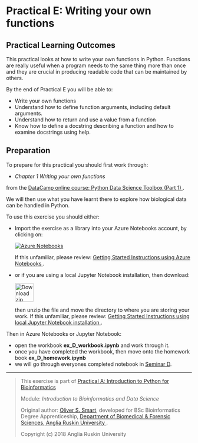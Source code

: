 # Practical E: Writing your own functions

## Practical Learning Outcomes

This practical looks at how to write your own functions in Python. Functions
are really useful when a program needs to the same thing more than once and
they are crucial in producing readable code that can be maintained by others. 

By the end of Practical E you will be able to:
* Write your own functions
* Understand how to define function arguments, including default arguments.
* Understand how to return and use a value from a function
* Know how to define a docstring describing a function and how to examine
  docstrings using help.

## Preparation
To prepare for this practical you should first work through:

*  *Chapter 1 Writing your own functions*

from the
[DataCamp online course: Python Data Science Toolbox (Part 1)
](https://campus.datacamp.com/courses/python-data-science-toolbox-part-1/).

We will then use what you have learnt there to explore how biological 
data can be handled in Python. 

To use this exercise you should either:

* Import the exercise as a library into your Azure Notebooks account,
  by clicking on: 

  [![Azure Notebooks](https://notebooks.azure.com/launch.png)
  ](https://notebooks.azure.com/import/gh/ARU-Bioinformatics/ibdsA-ex-D/)

  If this unfamiliar, please review: 
  [Getting Started Instructions using Azure Notebooks
  ](https://github.com/ARU-Bioinformatics/ibdsA-intro#getting-started-instructions-using-azure-notebooks).

* or if you are using a local Jupyter Notebook installation, then 
  download:

  [<img src="images/download_zip.png" alt="Download zip" width="50px"/>
  ](https://github.com/ARU-Bioinformatics/ibdsA-ex-D/archive/master.zip)

  then unzip the file and move the directory to where you are storing your work.
  If this unfamiliar, please review: 
  [Getting Started Instructions using local Jupyter Notebook installation
  ](https://github.com/ARU-Bioinformatics/ibdsA-intro#getting-started-instructions-using-local-jupyter-notebook-installation).

Then in Azure Notebooks or Jupyter Notebook:
* open the workbook **ex_D_workbook.ipynb** and work through it.
* once you have completed the workbook, then move onto the homework book **ex_D_homework.ipynb**
* we will go through everyones completed notebook in [Seminar D](
https://canvas.anglia.ac.uk/courses/1490/discussion_topics/54475?module_item_id=280754).

-------------------------

> This exercise is part of 
> [Practical A: Introduction to Python for Bioinformatics](https://github.com/ARU-Bioinformatics/ibdsA-index/blob/master/README.md)
>
> Module:
>  *Introduction to Bioinformatics and Data Science* 
>
> Original author: [Oliver S. Smart](https://www.linkedin.com/in/osmart/),
> developed for BSc Bioinformatics Degree Apprenticeship,
>  [Department of Biomedical & Forensic Sciences,
>  Anglia Ruskin University
>  ](https://www.anglia.ac.uk/science-and-technology/about/biomedical-and-forensic-science).
>
> Copyright (c) 2018 Anglia Ruskin University
